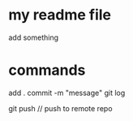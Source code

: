 # my readme file

add something 


# commands
add .
commit -m "message"
git log

git push // push to remote repo